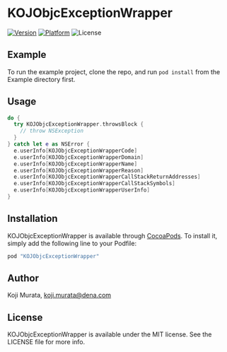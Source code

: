 # KOJObjcExceptionWrapper

[![Version](https://img.shields.io/cocoapods/v/KOJObjcExceptionWrapper.svg?style=flat)](http://cocoapods.org/pods/KOJObjcExceptionWrapper)
[![Platform](https://img.shields.io/cocoapods/p/KOJObjcExceptionWrapper.svg?style=flat)](http://cocoapods.org/pods/KOJObjcExceptionWrapper)
![License](https://img.shields.io/github/license/malt03/KOJObjcExceptionWrapper.svg?style=flat)


## Example

To run the example project, clone the repo, and run `pod install` from the Example directory first.

## Usage

```swift
do {
  try KOJObjcExceptionWrapper.throwsBlock {
    // throw NSException
  }
} catch let e as NSError {
  e.userInfo[KOJObjcExceptionWrapperCode]
  e.userInfo[KOJObjcExceptionWrapperDomain]
  e.userInfo[KOJObjcExceptionWrapperName]
  e.userInfo[KOJObjcExceptionWrapperReason]
  e.userInfo[KOJObjcExceptionWrapperCallStackReturnAddresses]
  e.userInfo[KOJObjcExceptionWrapperCallStackSymbols]
  e.userInfo[KOJObjcExceptionWrapperUserInfo]
}
```

## Installation

KOJObjcExceptionWrapper is available through [CocoaPods](http://cocoapods.org). To install
it, simply add the following line to your Podfile:

```ruby
pod "KOJObjcExceptionWrapper"
```

## Author

Koji Murata, koji.murata@dena.com

## License

KOJObjcExceptionWrapper is available under the MIT license. See the LICENSE file for more info.
